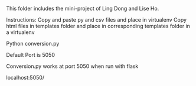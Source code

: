 This folder includes the mini-project of Ling Dong and Lise Ho.


Instructions:
Copy and paste py and csv files and place in virtualenv
Copy html files in templates folder and place in corresponding templates folder in a virtualenv

Python conversion.py

Default Port is 5050

Conversion.py works at port 5050 when run with flask


localhost:5050/

